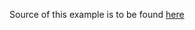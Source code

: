 Source of this example is to be found [here](https://www.tensorflow.org/alpha/tutorials/keras/basic_classification)